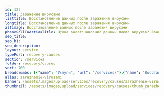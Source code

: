 ```yaml
---
id: 125
title: Заражение вирусами
listtitle: Восстановление данных после заражения вирусами
longtitle: Восстановление данных после заражения вирусами
altimage: Восстановление данных после заражения вирусами
phoneCallToActionTitle: Нужно восстановление данных после вирусов? Звоните!
seo_title: 
seo_h1: 
seo_description: 
layout: service
typePost: recovery-causes
section: /services
folder: recovery/causes
sort: 700
breadcrumbs: [{"name": "Услуги", "url": "/services/"},{"name": "Восстановление данных", "url": "/services/recovery/"},{"name": "После проишествий", "url":  "/services/recovery/causes/"}]
alias: zarazhenie-virusami
banner: /assets/images/upload/services/recovery/causes/zarazhenie-virusami.jpg
thumbnail: /assets/images/upload/services/recovery/causes/thumb_zarazhenie-virusami.jpg
---
```

